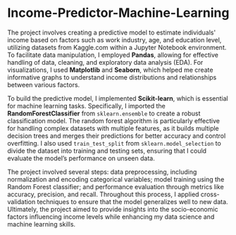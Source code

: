 # Income-Predictor-Machine-Learning
The project involves creating a predictive model to estimate individuals' income based on factors such as work industry, age, and education level, utilizing datasets from Kaggle.com within a Jupyter Notebook environment. To facilitate data manipulation, I employed **Pandas**, allowing for effective handling of data, cleaning, and exploratory data analysis (EDA). For visualizations, I used **Matplotlib** and **Seaborn**, which helped me create informative graphs to understand income distributions and relationships between various factors.

To build the predictive model, I implemented **Scikit-learn**, which is essential for machine learning tasks. Specifically, I imported the **RandomForestClassifier** from `sklearn.ensemble` to create a robust classification model. The random forest algorithm is particularly effective for handling complex datasets with multiple features, as it builds multiple decision trees and merges their predictions for better accuracy and control overfitting. I also used `train_test_split` from `sklearn.model_selection` to divide the dataset into training and testing sets, ensuring that I could evaluate the model’s performance on unseen data.

The project involved several steps: data preprocessing, including normalization and encoding categorical variables; model training using the Random Forest classifier; and performance evaluation through metrics like accuracy, precision, and recall. Throughout this process, I applied cross-validation techniques to ensure that the model generalizes well to new data. Ultimately, the project aimed to provide insights into the socio-economic factors influencing income levels while enhancing my data science and machine learning skills.
